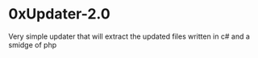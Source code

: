 # 0xUpdater-2.0
Very simple updater that will extract the updated files written in c# and a smidge of php
